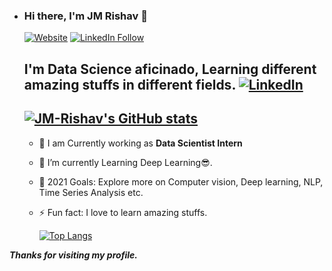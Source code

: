- ### Hi there, I'm JM Rishav 👋

  [![Website](https://img.shields.io/badge/JM--Rishav-IN-brightgreen)](https://www.linkedin.com/in/rishav-kumar-b9b856171/)
  [![LinkedIn Follow](https://img.shields.io/badge/Follow%20JM__Rishav-IN-blue)](https://twitter.com/intent/follow?original_referer=https%3A%2F%2Fgithub.com%2FcodeSTACKr&screen_name=codeSTACKr)

  ## I'm Data Science aficinado, Learning different amazing stuffs in different fields. [![LinkedIn](https://img.shields.io/badge/linkedin-%230077B5.svg?style=for-the-badge&logo=linkedin&logoColor=white)](https://www.linkedin.com/in/rishav-kumar-b9b856171/)
    [![JM-Rishav's GitHub stats](https://github-readme-stats.vercel.app/api?username=JM-Rishav&show_icons=true&theme=algolia)](https://github.com/JM-Rishav/github-readme-stats)
  ---

  * 🔭 I am Currently working as **Data Scientist Intern** 
  
  - 🌱 I’m currently Learning Deep Learning😎.
  
  - 🥅 2021 Goals: Explore more on Computer vision, Deep learning, NLP, Time Series Analysis etc.

  - ⚡ Fun fact: I love to learn amazing stuffs.
  
    [![Top Langs](https://github-readme-stats.vercel.app/api/top-langs/?username=JM-Rishav&langs_count=5&theme=algolia)](https://github.com/anuraghazra/github-readme-stats)
    


***Thanks for visiting my profile.***






<!--
**JM-Rishav/JM-Rishav** is a ✨ _special_ ✨ repository because its `README.md` (this file) appears on your GitHub profile.

Here are some ideas to get you started:

- 🔭 I’m currently working on ...
- 🌱 I’m currently learning ...
- 👯 I’m looking to collaborate on ...
- 🤔 I’m looking for help with ...
- 💬 Ask me about ...
- 📫 How to reach me: ...
- 😄 Pronouns: ...
- ⚡ Fun fact: ...
-->

